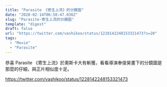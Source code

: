 ```yaml
---
title: "Parasite 《寄生上流》的分鏡圖"
date: "2020-02-14T06:50:47.036Z"
slug: "Parasite-寄生上流的分鏡圖"
template: "digest"
draft: false
url: "https://twitter.com/vashikoo/status/1228142248153321473?s=20"
tags:
  - "Movie"
  - "Parasite"
---
```


恭喜 Parasite 《寄生上流》於奧斯卡大有斬獲，看看導演奉俊昊畫下的分鏡圖是那麼的仔細，與正片相似度十足。

https://twitter.com/vashikoo/status/1228142248153321473
